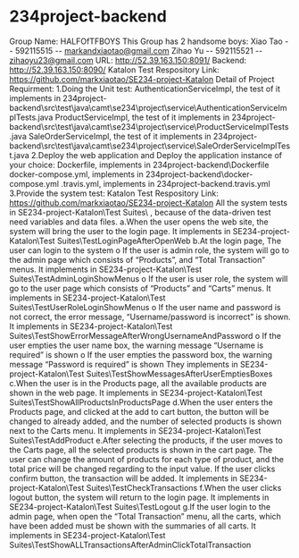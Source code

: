 # 234project-backend
  Group Name: HALFOfTFBOYS
  This Group has 2 handsome boys:
    Xiao Tao -- 592115515 -- markandxiaotao@gmail.com
    Zihao Yu -- 592115521 -- zihaoyu23@gmail.com
  URL: http://52.39.163.150:8091/
  Backend: http://52.39.163.150:8090/
  Katalon Test Respository Link: https://github.com/markxiaotao/SE234-project-Katalon
  Detail of Project Requirment: 
    1.Doing the Unit test:
        AuthenticationServiceImpl, the test of it implements in 234project-backend\src\test\java\camt\se234\project\service\AuthenticationServiceImplTests.java
        ProductServiceImpl, the test of it implements in 234project-backend\src\test\java\camt\se234\project\service\ProductServiceImplTests.java
        SaleOrderServiceImpl, the test of it implements in 234project-backend\src\test\java\camt\se234\project\service\SaleOrderServiceImplTest.java
    2.Deploy the web application and Deploy the application instance of your choice:
        Dockerfile, implements in 234project-backend\Dockerfile
        docker-compose.yml, implements in 234project-backend\docker-compose.yml
        .travis.yml, implements in 234project-backend\.travis.yml
    3.Provide the system test:
        Katalon Test Respository Link: https://github.com/markxiaotao/SE234-project-Katalon
            All the system tests in SE234-project-Katalon\Test Suites\ , because of the data-driven test need variables and data files.
            a.When the user opens the web site, the system will bring the user to the login page. It implements in SE234-project-Katalon\Test Suites\TestLoginPageAfterOpenWeb
            b.At the login page, The user can login to the system
              o If the user is admin role, the system will go to the admin page which consists of “Products”, and “Total Transaction” menus.
              It implements in SE234-project-Katalon\Test Suites\TestAdminLoginShowMenus
              o If the user is user role, the system will go to the user page which consists of “Products” and “Carts” menus.
              It implements in SE234-project-Katalon\Test Suites\TestUserRoleLoginShowMenus
              o If the user name and password is not correct, the error message, “Username/password is incorrect” is shown.
              It implements in SE234-project-Katalon\Test Suites\TestShowErrorMessageAfterWrongUsernameAndPassword
              o If the user empties the user name box, the warning message “Username is required” is shown
              o If the user empties the password box, the warning message “Password is required” is shown
              They implements in SE234-project-Katalon\Test Suites\TestShowMessagesAfterUserEmptiesBoxes
            c.When the user is in the Products page, all the available products are shown in the web page.
              It implements in SE234-project-Katalon\Test Suites\TestShowAllProductsInProductsPage
            d.When the user enters the Products page, and clicked at the add to cart button, the button will be changed to already added, and the number of selected products is shown next to the Carts menu.
              It implements in SE234-project-Katalon\Test Suites\TestAddProduct
            e.After selecting the products, if the user moves to the Carts page, all the selected products is shown in the cart page. The user can change the amount of products for each type of product, 
            and the total price will be changed regarding to the input value. If the user clicks confirm button, the transaction will be added.
              It implements in SE234-project-Katalon\Test Suites\TestCheckTransactions
            f.When the user clicks logout button, the system will return to the login page.
              It implements in SE234-project-Katalon\Test Suites\TestLogout
            g.If the user login to the admin page, when open the “Total Transaction” menu, all the carts, which have been added must be shown with the summaries of all carts.
              It implements in SE234-project-Katalon\Test Suites\TestShowALLTransactionsAfterAdminClickTotalTransaction


  
      
